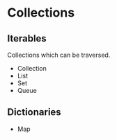 # Collections

## Iterables

Collections which can be traversed.

* Collection
* List
* Set
* Queue

## Dictionaries

* Map

